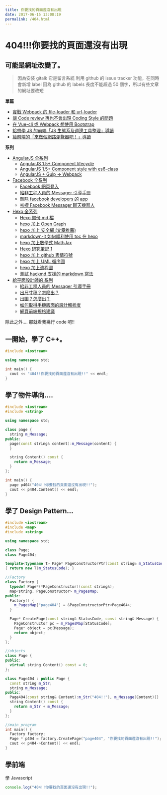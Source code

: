 ```yaml
---
title: 你要找的頁面還沒有出現
date: 2017-06-15 13:08:19
permalink: /404.html
---
```


# 404!!!你要找的頁面還沒有出現

## 可能是網址改變了。

> 因為安裝 gitalk 它是留言系統
> 利用 github 的 issue tracker 功能，在同時會新增 label
> 因為 github 的 labels 長度不能超過 50 個字，所以有些文章的網址要改短

**單篇**

- [實戰 Webpack 的 file-loader 和 url-loader](https://dwatow.github.io/2018/12-29-webpack/action-url-loader-file-loader/)
- [讓 Code review 再也不會出現 Coding Style 的問題](https://dwatow.github.io/2018/09-20-code-review-no-coding-style-worning/)
- [在 Vue-cli 或 Webpack 想使用 Bootstrap](https://dwatow.github.io/2018/03-25-vuejs/vue-cli-webpack-bootstrap/)
- [給想學 JS 的前端「JS 生態系及週邊工具整理」導讀](https://dwatow.github.io/2018/02-17-iron-man-2018/summary-js-ecosystem/)
- [給前端的「來做個網路瀏覽器吧！」導讀](https://dwatow.github.io/2018/02-12-iron-man-2018/know-browser-for-f2e/)

**系列**

- [AngularJS 全系列](https://dwatow.github.io/tags/angularjs/)
  - [AngularJS 1.5+ Component lifecycle](/2019/01-02-angularjs/angularjs-lifecycle/)
  - [AngularJS 1.5+ Component style with es6-class](/2018/12-23-angularjs/angularjs-es6-class/)
  - [AngularJS + Gulp → Webpack](/2018/12-06-angularjs/angularjs-with-webpack/)
- [Facebook 全系列](https://dwatow.github.io/tags/facebook/)
  - [Facebook 網頁登入](/2018/02-09-facebook/fb-web-login/)
  - [給非工程人員的 Messager 引導手冊](/2018/01-27-for-designer/messenger-design-doc/)
  - [刪除 facebook developers 的 app](/2017/11-12-facebook/fb-develop-delete-app/)
  - [初探 Facebook Messager 聊天機器人](/2017/06-16-facebook/fb-messenger-chatbot-first/)
- [Hexo 全系列](https://dwatow.github.io/tags/hexo/)
  - [Hexo 備份 md 檔](https://dwatow.github.io/2019/01-03-hexo/hexo-backup-to-branch/)
  - [hexo 加上 Open Graph](https://dwatow.github.io/2018/02-07-hexo/hexo-open-graph/)
  - [hexo 加上 安全網 (文章推薦)](https://dwatow.github.io/2018/01-28-hexo/list-related-posts/)
  - [markdown-it 如何順利使用 toc 在 hexo](https://dwatow.github.io/2018/01-28-hexo/how-to-hexo-markdown-it-toc/)
  - [hexo 加上數學式 MathJax](https://dwatow.github.io/2018/01-28-hexo/katex/)
  - [Hexo 研究筆記 1](https://dwatow.github.io/2017/06-18-hexo/re-equip-hexo1/)
  - [hexo 加上 github 表情符號](https://dwatow.github.io/2017/06-18-hexo/github-emojis/)
  - [hexo 加上 UML 循序圖](https://dwatow.github.io/2017/06-18-hexo/uml-sequence/)
  - [hexo 加上流程圖](https://dwatow.github.io/2017/06-18-hexo/flow-chart/)
  - [測試 hackmd 支援的 markdown 寫法](https://dwatow.github.io/2017/06-18-hexo/test-hackmd/)
- [給平面設計師的 系列](http://localhost:4000/categories/給平面設計師的/)
  - [給非工程人員的 Messager 引導手冊](https://dwatow.github.io/2018/01-27-for-designer/messenger-design-doc/)
  - [出尺寸稿？怎麼出？](https://dwatow.github.io/2017/06-29-for-designer/output-specifications/)
  - [出圖？怎麼出？](https://dwatow.github.io/2017/06-29-for-designer/about-web-image/)
  - [如何取得手機版面的設計解析度](https://dwatow.github.io/2017/06-29-for-designer/about-mobile-resolution/)
  - [網頁前端規格建議](https://dwatow.github.io/2017/06-23-for-designer/talk_with_web_front_end/)

除此之外....
那就看我幾行 code 吧!!

## 一開始，學了 C++。

```c++
#include <iostream>

using namespace std;

int main() {
  cout << "404!!你要找的頁面還沒有出現!!" << endl;
}
```

## 學了物件導向....

```c++
#include <iostream>
#include <string>

using namespace std;

class page {
  string m_Message;
public:
  page(const string& content):m_Message(content) {
  }

  string Content() const {
    return m_Message;
  }
};

int main() {
  page p404("404!!你要找的頁面還沒有出現!!");
  cout << p404.Content() << endl;
}
```

## 學了 Design Pattern...

```c++
#include <iostream>
#include <map>
#include <string>

using namespace std;

class Page;
class Page404;

template<typename T> Page* PageConstructorPtr(const string& m_StatusCode)
{ return new T(m_StatusCode); }

//Factory
class Factory {
  typedef Page*(*PageConstructor)(const string&);
  map<string, PageConstructor> m_PagesMap;
public:
  Factory() {
    m_PagesMap["page404"] = &PageConstructorPtr<Page404>;
  }

  Page* CreatePage(const string& StatusCode, const string& Message) {
    PageConstructor pc = m_PagesMap[StatusCode];
    Page* object = pc(Message);
    return object;
  }
};

//objects
class Page {
public:
  virtual string Content() const = 0;
};

class Page404 : public Page {
  const string m_Str;
  string m_Message;
public:
  Page404(const string& Content):m_Str("404!!"), m_Message(Content){}
  string Content() const {
    return m_Str + m_Message;
  }
};

//main program
int main() {
  Factory factory;
  Page * p404 = factory.CreatePage("page404", "你要找的頁面還沒有出現!!");
  cout << p404->Content() << endl;
}
```

## 學前端

學 Javascript

```js
console.log("404!!你要找的頁面還沒有出現!!");
```

